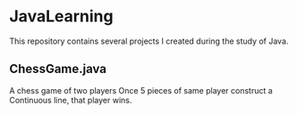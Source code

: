# JavaLearning

This repository contains several projects I created during the study of Java.

## ChessGame.java
A chess game of two players
Once 5 pieces of same player construct a Continuous line, that player wins.
